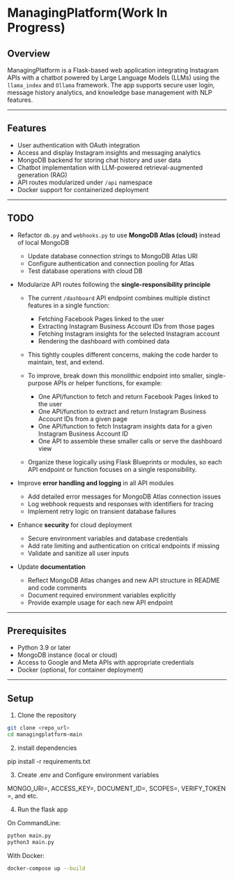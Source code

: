 # ManagingPlatform(Work In Progress)

## Overview 

ManagingPlatform is a Flask-based web application integrating Instagram APIs with a chatbot powered by Large Language Models (LLMs) using the `llama_index` and `Ollama` framework. The app supports secure user login, message history analytics, and knowledge base management with NLP features.

---

## Features

- User authentication with OAuth integration  
- Access and display Instagram insights and messaging analytics  
- MongoDB backend for storing chat history and user data  
- Chatbot implementation with LLM-powered retrieval-augmented generation (RAG)  
- API routes modularized under `/api` namespace  
- Docker support for containerized deployment  

---

## TODO

- Refactor `db.py` and `webhooks.py` to use **MongoDB Atlas (cloud)** instead of local MongoDB
  - Update database connection strings to MongoDB Atlas URI
  - Configure authentication and connection pooling for Atlas
  - Test database operations with cloud DB

- Modularize API routes following the **single-responsibility principle**
  - The current `/dashboard` API endpoint combines multiple distinct features in a single function:
    - Fetching Facebook Pages linked to the user  
    - Extracting Instagram Business Account IDs from those pages  
    - Fetching Instagram insights for the selected Instagram account  
    - Rendering the dashboard with combined data  

  - This tightly couples different concerns, making the code harder to maintain, test, and extend.

  - To improve, break down this monolithic endpoint into smaller, single-purpose APIs or helper functions, for example:
    - One API/function to fetch and return Facebook Pages linked to the user  
    - One API/function to extract and return Instagram Business Account IDs from a given page  
    - One API/function to fetch Instagram insights data for a given Instagram Business Account ID  
    - One API to assemble these smaller calls or serve the dashboard view  

  - Organize these logically using Flask Blueprints or modules, so each API endpoint or function focuses on a single responsibility.

- Improve **error handling and logging** in all API modules
  - Add detailed error messages for MongoDB Atlas connection issues
  - Log webhook requests and responses with identifiers for tracing
  - Implement retry logic on transient database failures

- Enhance **security** for cloud deployment
  - Secure environment variables and database credentials
  - Add rate limiting and authentication on critical endpoints if missing
  - Validate and sanitize all user inputs

- Update **documentation**
  - Reflect MongoDB Atlas changes and new API structure in README and code comments
  - Document required environment variables explicitly
  - Provide example usage for each new API endpoint

---

## Prerequisites

- Python 3.9 or later  
- MongoDB instance (local or cloud)  
- Access to Google and Meta APIs with appropriate credentials  
- Docker (optional, for container deployment)  

---

## Setup

1. Clone the repository

```bash
git clone <repo_url>
cd managingplatform-main
```

2. install dependencies

pip install -r requirements.txt

3. Create .env and Configure environment variables

MONGO_URI=,
ACCESS_KEY=,
DOCUMENT_ID=,
SCOPES=,
VERIFY_TOKEN =,
and etc.

4. Run the flask app

On CommandLine:
```zsh
python main.py
python3 main.py
```

With Docker:
```zsh
docker-compose up --build
```
